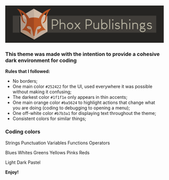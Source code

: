 ![Banner for Phox Publishings](images/BannerpubPhox.svg)
### This theme was made with the intention to provide a cohesive dark environment for coding
**Rules that I followed:**
* No borders;
* One main color `#252422` for the UI, used everywhere it was possible without making it confusing;
* The darkest color `#1f1f1e` only appears in thin accents;
* One main orange color `#ba5624` to highlight actions that change what you are doing (coding to debugging to opening a menu);
* One off-white color `#b7b3a1` for displaying text throughout the theme;
* Consistent colors for similar things;

### Coding colors
Strings
Punctuation
Variables
Functions
Operators

Blues
Whites
Greens
Yellows
Pinks
Reds

Light
Dark
Pastel


**Enjoy!**
